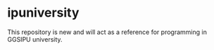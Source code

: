 # ipuniversity
This repository is new and will act as a reference for programming in GGSIPU university.
